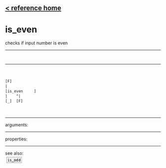 [< reference home](index.html)
---

# is_even


checks if input number is even

---

<br>


---


```


[F]
|
[is_even     ]
|    ^|
[_]  [F]

            
```

---
arguments:


---
properties:


---
see also:<br>
[![is_odd](img/object_is_odd.png)](is_odd.html)
